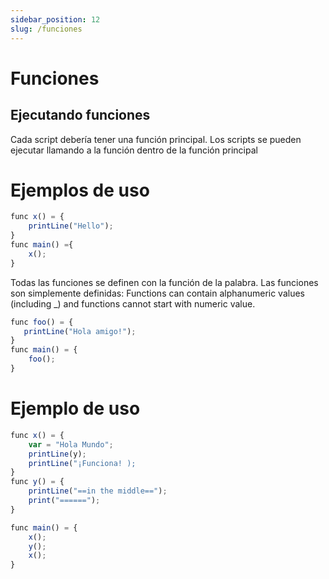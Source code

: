 ```yaml
---
sidebar_position: 12
slug: /funciones
---
```


# Funciones

## Ejecutando funciones

Cada script debería tener una función principal. Los scripts se pueden ejecutar llamando a la función dentro de la función principal

# Ejemplos de uso

```jsx
func x() = {
    printLine("Hello");
}
func main() ={
    x();
}
```

Todas las funciones se definen con la función de la palabra. Las funciones son simplemente definidas: Functions can contain alphanumeric values (including \_) and functions cannot start with numeric value.

```jsx
func foo() = {
   printLine("Hola amigo!");
}
func main() = {
    foo();
}
```

# Ejemplo de uso

```jsx
func x() = {
    var = "Hola Mundo";
    printLine(y);
    printLine("¡Funciona! );
}
func y() = {
    printLine("==in the middle==");
    print("======");
}

func main() = {
    x();
    y();
    x();
}
```
